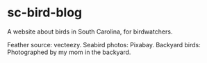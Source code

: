 # sc-bird-blog
A website about birds in South Carolina, for birdwatchers.

Feather source: vecteezy.
Seabird photos: Pixabay.
Backyard birds: Photographed by my mom in the backyard.
